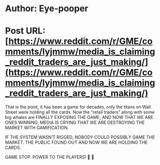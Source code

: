 # Author: Eye-pooper
# Post URL: [https://www.reddit.com/r/GME/comments/lyjmmw/media_is_claiming_reddit_traders_are_just_making/](https://www.reddit.com/r/GME/comments/lyjmmw/media_is_claiming_reddit_traders_are_just_making/)


That is the point, it has been a game for decades, only the titans on Wall Street were holding all the cards.  Now the “retail traders” along with some big whales are FINALLY EXPOSING THE GAME, AND NOW THAT WE ARE ONES WINNING, MEDIA IS CRYING THAT WE ARE DESTROYING THE MARKET WITH GAMIFICATION.

IF THE SYSTEM WASN’T RIGGED, NOBODY COULD POSSIBLY GAME THE MARKET.
THE PUBLIC FOUND OUT AND NOW WE ARE HOLDING THE CARDS.

GAME STOP.
POWER TO THE PLAYERS!
💎 🙌